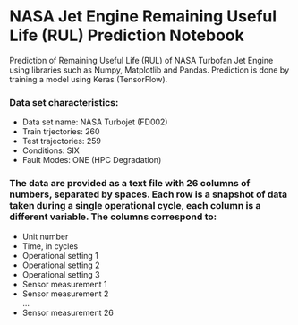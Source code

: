 # NASA Jet Engine Remaining Useful Life (RUL) Prediction Notebook
Prediction of Remaining Useful Life (RUL) of NASA Turbofan Jet Engine using libraries such as Numpy, Matplotlib and Pandas. Prediction is done by training a model using Keras (TensorFlow).

### Data set characteristics:

 - Data set name: NASA Turbojet (FD002)
 - Train trjectories: 260
 - Test trajectories: 259
 - Conditions: SIX
 - Fault Modes: ONE (HPC Degradation)

### The data are provided as a text file with 26 columns of numbers, separated by spaces. Each row is a snapshot of data taken during a single operational cycle, each column is a different variable. The columns correspond to:

- Unit number
- Time, in cycles
- Operational setting 1
- Operational setting 2
- Operational setting 3
- Sensor measurement  1
- Sensor measurement  2
<br/>...<br/>
- Sensor measurement  26
